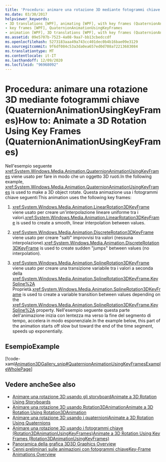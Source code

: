 ```yaml
---
title: 'Procedura: animare una rotazione 3D mediante fotogrammi chiave (QuaternionAnimationUsingKeyFrames)'
ms.date: 03/30/2017
helpviewer_keywords:
- 3D translations [WPF], animating [WPF], with key frames (QuaternionAnimationUsingKeyFrames)
- key frames [WPF], QuaternionAnimationUsingKeyFrames
- animation [WPF], 3D translations [WPF], with key frames (QuaternionAnimationUsingKeyFrames)
ms.assetid: 09e5707b-7523-4a08-9aa7-bb13cbedccdf
ms.openlocfilehash: 5273183aaa49a743cc401dec0b4b16bae09e3129
ms.sourcegitcommit: 9f6df084c53a3da0ea657ed0d708a72213683084
ms.translationtype: MT
ms.contentlocale: it-IT
ms.lasthandoff: 12/09/2020
ms.locfileid: "96968092"
---
```

# <a name="how-to-animate-a-3d-rotation-using-key-frames-quaternionanimationusingkeyframes"></a><span data-ttu-id="17d89-102">Procedura: animare una rotazione 3D mediante fotogrammi chiave (QuaternionAnimationUsingKeyFrames)</span><span class="sxs-lookup"><span data-stu-id="17d89-102">How to: Animate a 3D Rotation Using Key Frames (QuaternionAnimationUsingKeyFrames)</span></span>
<span data-ttu-id="17d89-103">Nell'esempio seguente <xref:System.Windows.Media.Animation.QuaternionAnimationUsingKeyFrames> viene usato per fare in modo che un oggetto 3D ruoti.</span><span class="sxs-lookup"><span data-stu-id="17d89-103">In the following example, <xref:System.Windows.Media.Animation.QuaternionAnimationUsingKeyFrames> is used to make a 3D object rotate.</span></span> <span data-ttu-id="17d89-104">Questa animazione usa i fotogrammi chiave seguenti:</span><span class="sxs-lookup"><span data-stu-id="17d89-104">This animation uses the following key frames:</span></span>  
  
1. <span data-ttu-id="17d89-105"><xref:System.Windows.Media.Animation.LinearRotation3DKeyFrame> viene usato per creare un'interpolazione lineare uniforme tra i valori.</span><span class="sxs-lookup"><span data-stu-id="17d89-105"><xref:System.Windows.Media.Animation.LinearRotation3DKeyFrame> is used to create a smooth, linear interpolation between values.</span></span>  
  
2. <span data-ttu-id="17d89-106"><xref:System.Windows.Media.Animation.DiscreteRotation3DKeyFrame> viene usato per creare "salti" improvvisi tra valori (nessuna interpolazione).</span><span class="sxs-lookup"><span data-stu-id="17d89-106"><xref:System.Windows.Media.Animation.DiscreteRotation3DKeyFrame> is used to create sudden "jumps" between values (no interpolation).</span></span>  
  
3. <span data-ttu-id="17d89-107"><xref:System.Windows.Media.Animation.SplineRotation3DKeyFrame> viene usato per creare una transizione variabile tra i valori a seconda della <xref:System.Windows.Media.Animation.SplineRotation3DKeyFrame.KeySpline%2A> Proprietà.</span><span class="sxs-lookup"><span data-stu-id="17d89-107"><xref:System.Windows.Media.Animation.SplineRotation3DKeyFrame> is used to create a variable transition between values depending on the <xref:System.Windows.Media.Animation.SplineRotation3DKeyFrame.KeySpline%2A> property.</span></span> <span data-ttu-id="17d89-108">Nell'esempio seguente questa parte dell'animazione inizia con lentezza ma verso la fine del segmento di tempo, accelera in modo esponenziale.</span><span class="sxs-lookup"><span data-stu-id="17d89-108">In the example below, this part of the animation starts off slow but toward the end of the time segment, speeds up exponentially.</span></span>  
  
## <a name="example"></a><span data-ttu-id="17d89-109">Esempio</span><span class="sxs-lookup"><span data-stu-id="17d89-109">Example</span></span>  
 [!code-xaml[Animation3DGallery_snip#QuaternionAnimationUsingKeyFramesExampleWholePage](~/samples/snippets/csharp/VS_Snippets_Wpf/Animation3DGallery_snip/CS/QuaternionAnimationUsingKeyFramesExample.xaml#quaternionanimationusingkeyframesexamplewholepage)]  
  
## <a name="see-also"></a><span data-ttu-id="17d89-110">Vedere anche</span><span class="sxs-lookup"><span data-stu-id="17d89-110">See also</span></span>

- [<span data-ttu-id="17d89-111">Animare una rotazione 3D usando gli storyboard</span><span class="sxs-lookup"><span data-stu-id="17d89-111">Animate a 3D Rotation Using Storyboards</span></span>](how-to-animate-a-3-d-rotation-using-storyboards.md)
- [<span data-ttu-id="17d89-112">Animare una rotazione 3D usando Rotation3DAnimation</span><span class="sxs-lookup"><span data-stu-id="17d89-112">Animate a 3D Rotation Using Rotation3DAnimation</span></span>](how-to-animate-a-3-d-rotation-using-rotation3danimation.md)
- [<span data-ttu-id="17d89-113">Animare una rotazione 3D usando i quaternioni</span><span class="sxs-lookup"><span data-stu-id="17d89-113">Animate a 3D Rotation Using Quaternions</span></span>](how-to-animate-a-3-d-rotation-using-quaternions.md)
- [<span data-ttu-id="17d89-114">Animare una rotazione 3D usando i fotogrammi chiave (Rotation3DAnimationUsingKeyFrames)</span><span class="sxs-lookup"><span data-stu-id="17d89-114">Animate a 3D Rotation Using Key Frames (Rotation3DAnimationUsingKeyFrames)</span></span>](how-to-animate-a-3-d-rotation-using-key-frames.md)
- [<span data-ttu-id="17d89-115">Panoramica della grafica 3D</span><span class="sxs-lookup"><span data-stu-id="17d89-115">3D Graphics Overview</span></span>](3-d-graphics-overview.md)
- [<span data-ttu-id="17d89-116">Cenni preliminari sulle animazioni con fotogrammi chiave</span><span class="sxs-lookup"><span data-stu-id="17d89-116">Key-Frame Animations Overview</span></span>](key-frame-animations-overview.md)
